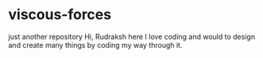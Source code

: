 # viscous-forces
just another repository
Hi, Rudraksh here
I love coding and would to design and create many things by coding my way through it.
